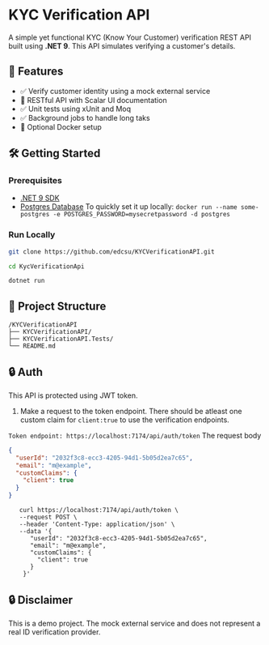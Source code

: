 # KYC Verification API

A simple yet functional KYC (Know Your Customer) verification REST API built using **.NET 9**. 
This API simulates verifying a customer's details.

## 🚀 Features

- ✅ Verify customer identity using a mock external service
- 📡 RESTful API with Scalar UI documentation
- ✅ Unit tests using xUnit and Moq
- ✅ Background jobs to handle long taks
- 🐳 Optional Docker setup

## 🛠️ Getting Started

### Prerequisites

- [.NET 9 SDK](https://dotnet.microsoft.com/en-us/download/dotnet/9.0)
- [Postgres Database](https://www.docker.com/blog/how-to-use-the-postgres-docker-official-image/)
To quickly set it up locally:
`docker run --name some-postgres -e POSTGRES_PASSWORD=mysecretpassword -d postgres
`

### Run Locally

```bash
git clone https://github.com/edcsu/KYCVerificationAPI.git

cd KycVerificationApi

dotnet run
```

## 📁 Project Structure

```
/KYCVerificationAPI
├── KYCVerificationAPI/
├── KYCVerificationAPI.Tests/
└── README.md
```

## 🔒 Auth

This API is protected using JWT token.
1. Make a request to the token endpoint.
There should be atleast one custom claim for `client:true` to use
the verification endpoints.

`Token endpoint: https://localhost:7174/api/auth/token`
The request body
```json
{
  "userId": "2032f3c8-ecc3-4205-94d1-5b05d2ea7c65",
  "email": "m@example",
  "customClaims": {
    "client": true
  }
}
```

```curl
   curl https://localhost:7174/api/auth/token \
   --request POST \
   --header 'Content-Type: application/json' \
   --data '{
      "userId": "2032f3c8-ecc3-4205-94d1-5b05d2ea7c65",
      "email": "m@example",
      "customClaims": {
        "client": true
      }
    }'
 ```

## 🔒 Disclaimer
This is a demo project.
The mock external service and
does not represent a real ID verification provider.